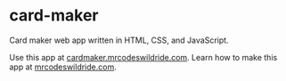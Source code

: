 # card-maker

Card maker web app written in HTML, CSS, and JavaScript.

Use this app at [cardmaker.mrcodeswildride.com](https://cardmaker.mrcodeswildride.com/).
Learn how to make this app at [mrcodeswildride.com](https://www.mrcodeswildride.com/).
